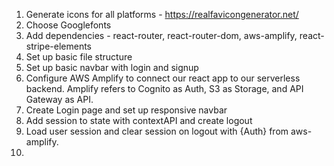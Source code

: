 1. Generate icons for all platforms - https://realfavicongenerator.net/
2. Choose Googlefonts
3. Add dependencies - react-router, react-router-dom, aws-amplify, react-stripe-elements
4. Set up basic file structure
5. Set up basic navbar with login and signup
6. Configure AWS Amplify to connect our react app to our serverless backend. Amplify refers to Cognito as Auth, S3 as Storage, and API Gateway as API.
7. Create Login page and set up responsive navbar
8. Add session to state with contextAPI and create logout
9. Load user session and clear session on logout with {Auth} from aws-amplify.
10.